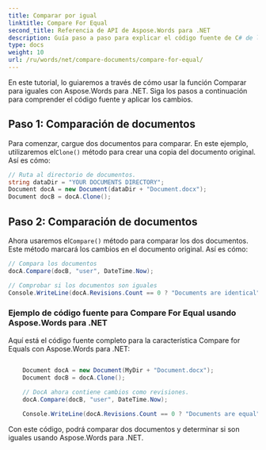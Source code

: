 ```yaml
---
title: Comparar por igual
linktitle: Compare For Equal
second_title: Referencia de API de Aspose.Words para .NET
description: Guía paso a paso para explicar el código fuente de C# de la función Compare for Equals con Aspose.Words para .NET.
type: docs
weight: 10
url: /ru/words/net/compare-documents/compare-for-equal/
---
```


En este tutorial, lo guiaremos a través de cómo usar la función Comparar para iguales con Aspose.Words para .NET. Siga los pasos a continuación para comprender el código fuente y aplicar los cambios.

## Paso 1: Comparación de documentos

 Para comenzar, cargue dos documentos para comparar. En este ejemplo, utilizaremos el`Clone()` método para crear una copia del documento original. Así es cómo:

```csharp
// Ruta al directorio de documentos.
string dataDir = "YOUR DOCUMENTS DIRECTORY";
Document docA = new Document(dataDir + "Document.docx");
Document docB = docA.Clone();
```

## Paso 2: Comparación de documentos

 Ahora usaremos el`Compare()` método para comparar los dos documentos. Este método marcará los cambios en el documento original. Así es cómo:

```csharp
// Compara los documentos
docA.Compare(docB, "user", DateTime.Now);

// Comprobar si los documentos son iguales
Console.WriteLine(docA.Revisions.Count == 0 ? "Documents are identical": "Documents are not identical");
```

### Ejemplo de código fuente para Compare For Equal usando Aspose.Words para .NET

Aquí está el código fuente completo para la característica Compare for Equals con Aspose.Words para .NET:

```csharp

	Document docA = new Document(MyDir + "Document.docx");
	Document docB = docA.Clone();
	
	// DocA ahora contiene cambios como revisiones.
	docA.Compare(docB, "user", DateTime.Now);

	Console.WriteLine(docA.Revisions.Count == 0 ? "Documents are equal" : "Documents are not equal");

```

Con este código, podrá comparar dos documentos y determinar si son iguales usando Aspose.Words para .NET.

